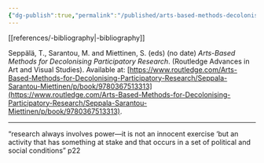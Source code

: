 ```yaml
---
{"dg-publish":true,"permalink":"/published/arts-based-methods-decolonising-research/","dgPassFrontmatter":true,"noteIcon":""}
---
```


[[references/-bibliography\|-bibliography]]

Seppälä, T., Sarantou, M. and Miettinen, S. (eds) (no date) _Arts-Based Methods for Decolonising Participatory Research_. (Routledge Advances in Art and Visual Studies). Available at: [https://www.routledge.com/Arts-Based-Methods-for-Decolonising-Participatory-Research/Seppala-Sarantou-Miettinen/p/book/9780367513313](https://www.routledge.com/Arts-Based-Methods-for-Decolonising-Participatory-Research/Seppala-Sarantou-Miettinen/p/book/9780367513313).

---
“research always involves power—it is not an innocent exercise ‘but an activity that has something at stake and that occurs in a set of political and social conditions” p22
